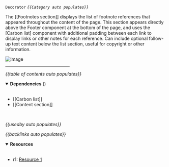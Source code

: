 `Decorator` <!-- category start -->_`{{Category auto populates}}`_<!-- category end -->

The [[Footnotes section]] displays the list of footnote references that appeared throughout the content of the page. This section appears directly above the Footer component at the bottom of the page, and uses the [Carbon list] component with additional padding between each link to display links or other notes for each reference. Can include optional follow-up text content below the list section, useful for copyright or other information.

![image](https://user-images.githubusercontent.com/15643582/146784615-25285f47-013a-45d1-9016-925c267f3807.jpg)

<hr width="40%" />

<!-- toc start open="true" depthStart="3" depthEnd="5" -->

_{{table of contents auto populates}}_

<!-- toc end -->

<details open="true">
  <summary><strong>Dependencies</strong> (<!-- dependencyCount start --><!-- dependencyCount end -->)</summary><br />

- [[Carbon list]]
- [[Content section]]

<br />
</details>

<!-- usedby start -->

_{{usedby auto populates}}_

<!-- usedby end -->

<!-- backlinks start -->

_{{backlinks auto populates}}_

<!-- backlinks end -->

<a name="resources"></a>

<details open="true">
  <summary><strong>Resources</strong></summary><br />

- r1: [Resource 1](https://example.com)
